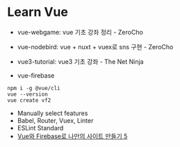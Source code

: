 # Learn Vue

- vue-webgame: vue 기초 강좌 정리 - ZeroCho
- vue-nodebird: vue + nuxt + vuex로 sns 구현 - ZeroCho
- vue3-tutorial: vue3 기초 강좌 - The Net Ninja

- vue-firebase

```command
npm i -g @vue/cli
vue --version
vue create vf2
```

- Manually select features
- Babel, Router, Vuex, Linter
- ESLint Standard
- [Vue와 Firebase로 나만의 사이트 만들기 5](https://www.youtube.com/watch?v=DNX5_px9ulo&list=PLjpTKic1SLZsWckh_DZ6tYH17MM6hBAc7&index=6)
